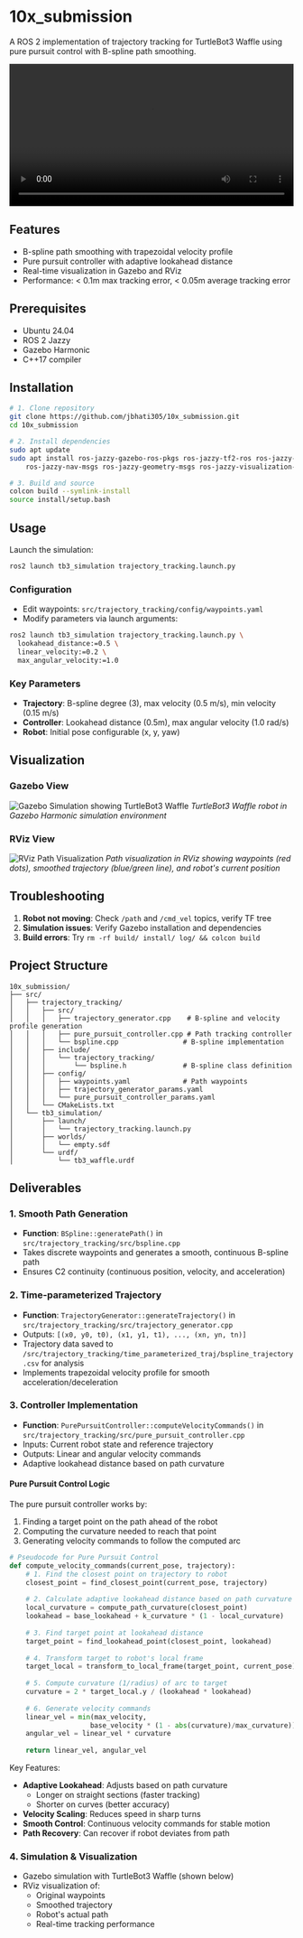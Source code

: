 # 10x_submission

A ROS 2 implementation of trajectory tracking for TurtleBot3 Waffle using pure pursuit control with B-spline path smoothing.

<video width="100%" controls>
  <source src="[/Images_&_videos/simulation_video.mp4](https://github.com/jbhati305/10x_submission/blob/main/Images_%26_videos/simulation_video.mp4)" type="video/mp4">
</video>

## Features
- B-spline path smoothing with trapezoidal velocity profile
- Pure pursuit controller with adaptive lookahead distance
- Real-time visualization in Gazebo and RViz
- Performance: < 0.1m max tracking error, < 0.05m average tracking error



## Prerequisites
- Ubuntu 24.04
- ROS 2 Jazzy
- Gazebo Harmonic
- C++17 compiler

## Installation

```bash
# 1. Clone repository
git clone https://github.com/jbhati305/10x_submission.git
cd 10x_submission

# 2. Install dependencies
sudo apt update
sudo apt install ros-jazzy-gazebo-ros-pkgs ros-jazzy-tf2-ros ros-jazzy-tf2-geometry-msgs \
    ros-jazzy-nav-msgs ros-jazzy-geometry-msgs ros-jazzy-visualization-msgs

# 3. Build and source
colcon build --symlink-install
source install/setup.bash
```

## Usage

Launch the simulation:
```bash
ros2 launch tb3_simulation trajectory_tracking.launch.py
```

### Configuration
- Edit waypoints: `src/trajectory_tracking/config/waypoints.yaml`
- Modify parameters via launch arguments:
```bash
ros2 launch tb3_simulation trajectory_tracking.launch.py \
  lookahead_distance:=0.5 \
  linear_velocity:=0.2 \
  max_angular_velocity:=1.0
```

### Key Parameters
- **Trajectory**: B-spline degree (3), max velocity (0.5 m/s), min velocity (0.15 m/s)
- **Controller**: Lookahead distance (0.5m), max angular velocity (1.0 rad/s)
- **Robot**: Initial pose configurable (x, y, yaw)

## Visualization

### Gazebo View
![Gazebo Simulation showing TurtleBot3 Waffle](/Images_&_videos/tb3_gazebo.png)
*TurtleBot3 Waffle robot in Gazebo Harmonic simulation environment*

### RViz View
![RViz Path Visualization](/Images_&_videos/tb3_rviz.png)
*Path visualization in RViz showing waypoints (red dots), smoothed trajectory (blue/green line), and robot's current position*


## Troubleshooting
1. **Robot not moving**: Check `/path` and `/cmd_vel` topics, verify TF tree
2. **Simulation issues**: Verify Gazebo installation and dependencies
3. **Build errors**: Try `rm -rf build/ install/ log/ && colcon build`

## Project Structure
```
10x_submission/
├── src/
│   ├── trajectory_tracking/
│   │   ├── src/
│   │   │   ├── trajectory_generator.cpp    # B-spline and velocity profile generation
│   │   │   ├── pure_pursuit_controller.cpp # Path tracking controller
│   │   │   └── bspline.cpp                # B-spline implementation
│   │   ├── include/
│   │   │   └── trajectory_tracking/
│   │   │       └── bspline.h              # B-spline class definition
│   │   ├── config/
│   │   │   ├── waypoints.yaml             # Path waypoints
│   │   │   ├── trajectory_generator_params.yaml
│   │   │   └── pure_pursuit_controller_params.yaml
│   │   └── CMakeLists.txt
│   └── tb3_simulation/
│       ├── launch/
│       │   └── trajectory_tracking.launch.py
│       ├── worlds/
│       │   └── empty.sdf
│       └── urdf/
│           └── tb3_waffle.urdf
```



## Deliverables
### 1. Smooth Path Generation
- **Function**: `BSpline::generatePath()` in `src/trajectory_tracking/src/bspline.cpp`
- Takes discrete waypoints and generates a smooth, continuous B-spline path
- Ensures C2 continuity (continuous position, velocity, and acceleration)

### 2. Time-parameterized Trajectory
- **Function**: `TrajectoryGenerator::generateTrajectory()` in `src/trajectory_tracking/src/trajectory_generator.cpp`
- Outputs: `[(x0, y0, t0), (x1, y1, t1), ..., (xn, yn, tn)]`
- Trajectory data saved to `/src/trajectory_tracking/time_parameterized_traj/bspline_trajectory.csv` for analysis
- Implements trapezoidal velocity profile for smooth acceleration/deceleration

### 3. Controller Implementation
- **Function**: `PurePursuitController::computeVelocityCommands()` in `src/trajectory_tracking/src/pure_pursuit_controller.cpp`
- Inputs: Current robot state and reference trajectory
- Outputs: Linear and angular velocity commands
- Adaptive lookahead distance based on path curvature

#### Pure Pursuit Control Logic
The pure pursuit controller works by:
1. Finding a target point on the path ahead of the robot
2. Computing the curvature needed to reach that point
3. Generating velocity commands to follow the computed arc

```python
# Pseudocode for Pure Pursuit Control
def compute_velocity_commands(current_pose, trajectory):
    # 1. Find the closest point on trajectory to robot
    closest_point = find_closest_point(current_pose, trajectory)
    
    # 2. Calculate adaptive lookahead distance based on path curvature
    local_curvature = compute_path_curvature(closest_point)
    lookahead = base_lookahead + k_curvature * (1 - local_curvature)
    
    # 3. Find target point at lookahead distance
    target_point = find_lookahead_point(closest_point, lookahead)
    
    # 4. Transform target to robot's local frame
    target_local = transform_to_local_frame(target_point, current_pose)
    
    # 5. Compute curvature (1/radius) of arc to target
    curvature = 2 * target_local.y / (lookahead * lookahead)
    
    # 6. Generate velocity commands
    linear_vel = min(max_velocity, 
                    base_velocity * (1 - abs(curvature)/max_curvature))
    angular_vel = linear_vel * curvature
    
    return linear_vel, angular_vel
```

Key Features:
- **Adaptive Lookahead**: Adjusts based on path curvature
  - Longer on straight sections (faster tracking)
  - Shorter on curves (better accuracy)
- **Velocity Scaling**: Reduces speed in sharp turns
- **Smooth Control**: Continuous velocity commands for stable motion
- **Path Recovery**: Can recover if robot deviates from path

### 4. Simulation & Visualization
- Gazebo simulation with TurtleBot3 Waffle (shown below)
- RViz visualization of:
  - Original waypoints
  - Smoothed trajectory
  - Robot's actual path
  - Real-time tracking performance
